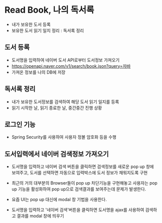 # Read Book, 나의 독서록
* 내가 보유한 도서 등록
* 보유한 도서 읽기 일지 정리 : 독서록 정리

## 도서 등록
* 도서명을 입력하여 네이버 도서 API로부터 도서정보 가져오기
* https://openapi.naver.com/v1/search/book.json?query=자바
* 가져온 정보를 나의 DB에 저장

## 독서록 정리
* 내가 보유한 도서정보를 검색하여 해당 도서 읽기 일지를 등록
* 읽기 시작한 날, 읽기 종료한 날, 중간중간 진행 상황

## 로그인 기능
* Spring Security를 사용하여 사용자 정볼 암호화 등을 수행

## 도서입력에서 네이버 검색정보 가져오기
* 도서명을 입력하고 네이버 검색 버튼을 클릭하면
검색정보를 새로운 pop up 창에 보여주고, 도서를 선택하면 
자동으로 입력박스에 도서 정보가 채워지도록 구현
* 최근의 거의 대부분의 Browser들이 pop up 차단기능을 구현해놓고
사용자는 pop up 기능을 활성화하여 pop up으로 검색결과를 보여주는데
문제가 발생한다.
* 요즘 UI는 pop up 대신에 modal 창 기법을 사용한다.

* 도서명을 입력하고 '네이버 검색'버튼을 클릭하면
도서명을 ajax를 사용하여 검색하고 결과를 modal 창에 띄우기


